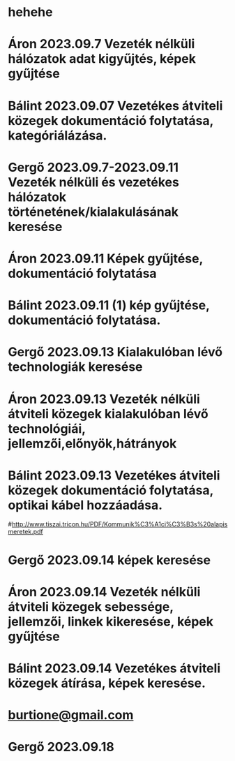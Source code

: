 # hehehe
# Áron 2023.09.7 Vezeték nélküli hálózatok adat kigyűjtés, képek gyűjtése
# Bálint 2023.09.07 Vezetékes átviteli közegek dokumentáció folytatása, kategóriálázása.
# Gergő 2023.09.7-2023.09.11 Vezeték nélküli és vezetékes hálózatok történetének/kialakulásának keresése
# Áron 2023.09.11 Képek gyűjtése, dokumentáció folytatása
# Bálint 2023.09.11 (1) kép gyűjtése, dokumentáció folytatása.
# Gergő 2023.09.13 Kialakulóban lévő technologiák keresése
# Áron 2023.09.13 Vezeték nélküli átviteli közegek kialakulóban lévő technológiái, jellemzői,előnyök,hátrányok
# Bálint 2023.09.13 Vezetékes átviteli közegek dokumentáció folytatása, optikai kábel hozzáadása.
#http://www.tiszai.tricon.hu/PDF/Kommunik%C3%A1ci%C3%B3s%20alapismeretek.pdf
# Gergő 2023.09.14 képek keresése
# Áron 2023.09.14 Vezeték nélküli átviteli közegek sebessége, jellemzői, linkek kikeresése, képek gyűjtése
# Bálint 2023.09.14 Vezetékes átviteli közegek átírása, képek keresése.
# burtione@gmail.com
# Gergő 2023.09.18 
